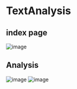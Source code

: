 # TextAnalysis

## index page
![image](https://github.com/krish3211/TextAnalysis/assets/94080969/e9405253-96ea-4934-b272-1fc8ed0019e7)

## Analysis
![image](https://github.com/krish3211/TextAnalysis/assets/94080969/f2f0705a-f2f9-4a1f-81e7-29f17cabf0da)
![image](https://github.com/krish3211/TextAnalysis/assets/94080969/5b739802-e037-4a13-9177-52c07555fa2c)
